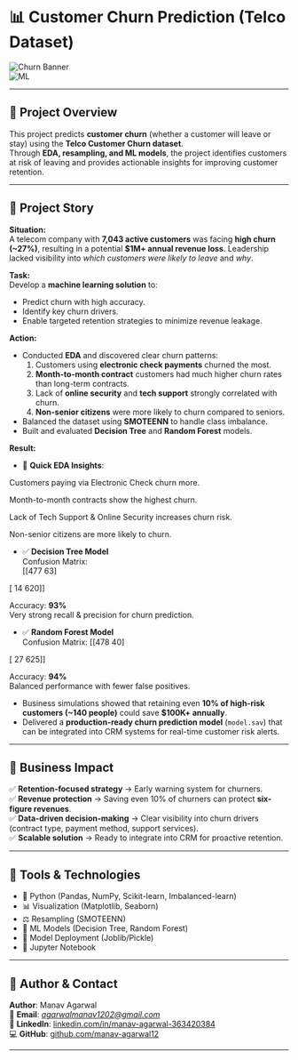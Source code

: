 # 📊 Customer Churn Prediction (Telco Dataset)

![Churn Banner](https://img.shields.io/badge/Customer-Churn-red?style=for-the-badge)  
![ML](https://img.shields.io/badge/Machine%20Learning-blue?style=for-the-badge)  

---

## 🔹 Project Overview  
This project predicts **customer churn** (whether a customer will leave or stay) using the **Telco Customer Churn dataset**.  
Through **EDA, resampling, and ML models**, the project identifies customers at risk of leaving and provides actionable insights for improving customer retention.  

---

## 🔹 Project Story   

**Situation:**  
A telecom company with **7,043 active customers** was facing **high churn (~27%)**, resulting in a potential **$1M+ annual revenue loss**. Leadership lacked visibility into *which customers were likely to leave* and *why*.  

**Task:**  
Develop a **machine learning solution** to:  
- Predict churn with high accuracy.  
- Identify key churn drivers.  
- Enable targeted retention strategies to minimize revenue leakage.  

**Action:**  
- Conducted **EDA** and discovered clear churn patterns:  
  1. Customers using **electronic check payments** churned the most.  
  2. **Month-to-month contract** customers had much higher churn rates than long-term contracts.  
  3. Lack of **online security** and **tech support** strongly correlated with churn.  
  4. **Non-senior citizens** were more likely to churn compared to seniors.  
- Balanced the dataset using **SMOTEENN** to handle class imbalance.  
- Built and evaluated **Decision Tree** and **Random Forest** models.  

**Result:**  

- 📌 **Quick EDA Insights**:

Customers paying via Electronic Check churn more.

Month-to-month contracts show the highest churn.

Lack of Tech Support & Online Security increases churn risk.

Non-senior citizens are more likely to churn.

- ✅ **Decision Tree Model**  
  Confusion Matrix:  
[[477 63]

[ 14 620]]

 Accuracy: **93%**  
 Very strong recall & precision for churn prediction.  

- ✅ **Random Forest Model**  
Confusion Matrix:
[[478 40]

[ 27 625]]

 Accuracy: **94%**  
 Balanced performance with fewer false positives.  

- Business simulations showed that retaining even **10% of high-risk customers (~140 people)** could save **$100K+ annually**.  
- Delivered a **production-ready churn prediction model** (`model.sav`) that can be integrated into CRM systems for real-time customer risk alerts.  

---

## 🔹 Business Impact  
✅ **Retention-focused strategy** → Early warning system for churners.  
✅ **Revenue protection** → Saving even 10% of churners can protect **six-figure revenues**.  
✅ **Data-driven decision-making** → Clear visibility into churn drivers (contract type, payment method, support services).  
✅ **Scalable solution** → Ready to integrate into CRM for proactive retention.  

---

## 🔹 Tools & Technologies  
- 🐍 Python (Pandas, NumPy, Scikit-learn, Imbalanced-learn)  
- 📊 Visualization (Matplotlib, Seaborn)  
- ⚖️ Resampling (SMOTEENN)  
- 🌳 ML Models (Decision Tree, Random Forest)  
- 💾 Model Deployment (Joblib/Pickle)  
- 📝 Jupyter Notebook  

---

## 🔹 Author & Contact  
**Author**: Manav Agarwal  
📧 **Email**: *agarwalmanav1202@gmail.com*  
🔗 **LinkedIn**: [linkedin.com/in/manav-agarwal-363420384](https://www.linkedin.com/in/manav-agarwal-363420384)  
💻 **GitHub**: [github.com/manav-agarwal12](https://github.com/manav-agarwal12)

---
